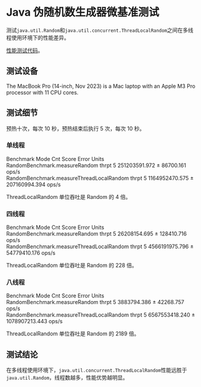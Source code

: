 # Java 伪随机数生成器微基准测试

测试`java.util.Random`和`java.util.concurrent.ThreadLocalRandom`之间在多线程使用环境下的性能差异。

[性能测试代码](/src/main/java/io/github/muieer/java/RandomBenchmark.java)。

## 测试设备

The MacBook Pro (14-inch, Nov 2023) is a Mac laptop with an Apple M3 Pro processor with 11 CPU cores.

## 测试细节

预热十次，每次 10 秒，预热结束后执行 5 次，每次 10 秒。

### 单线程

Benchmark                                  Mode  Cnt           Score           Error  Units  
RandomBenchmark.measureRandom             thrpt    5   251203591.972 ±     86700.161  ops/s  
RandomBenchmark.measureThreadLocalRandom  thrpt    5  1164952470.575 ± 207160994.394  ops/s  

ThreadLocalRandom 单位吞吐是 Random 的 4 倍。

### 四线程

Benchmark                                  Mode  Cnt           Score          Error  Units  
RandomBenchmark.measureRandom             thrpt    5    26208154.695 ±   128410.716  ops/s  
RandomBenchmark.measureThreadLocalRandom  thrpt    5  4566191975.796 ± 54779410.176  ops/s  

ThreadLocalRandom 单位吞吐是 Random 的 228 倍。

### 八线程

Benchmark                                  Mode  Cnt           Score            Error  Units  
RandomBenchmark.measureRandom             thrpt    5     3883794.386 ±      42268.757  ops/s  
RandomBenchmark.measureThreadLocalRandom  thrpt    5  6567553418.240 ± 1078907213.443  ops/s  

ThreadLocalRandom 单位吞吐是 Random 的 2189 倍。

## 测试结论

在多线程使用环境下，`java.util.concurrent.ThreadLocalRandom`性能远胜于`java.util.Random`，线程数越多，性能优势越明显。